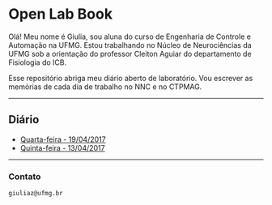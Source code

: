 # Open Lab Book

Olá! Meu nome é Giulia, sou aluna do curso de Engenharia de Controle e Automação na UFMG. Estou trabalhando no Núcleo de Neurociências da UFMG sob a orientação do professor Cleiton Aguiar do departamento de Fisiologia do ICB.

Esse repositório abriga meu diário aberto de laboratório. Vou escrever as memórias de cada dia de trabalho no NNC e no CTPMAG.
****

## Diário

* [Quarta-feira - 19/04/2017](https://github.com/giuliazc/Open-Lab-Book/blob/master/notes/19_04_2017.md)
* [Quinta-feira - 13/04/2017](https://github.com/giuliazc/Open-Lab-Book/blob/master/notes/nnc.md)




****

### Contato

	giuliaz@ufmg.br
